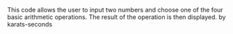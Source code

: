 This code allows the user to input two numbers and choose one of the four basic arithmetic operations. The result of the operation is then displayed.
by karats-seconds

